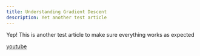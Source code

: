 ```yaml
---
title: Understanding Gradient Descent
description: Yet another test article
---
```


Yep! This is another test article to make sure everything works as expected

[youtube](https://youtube.com)
